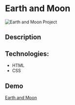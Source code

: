 # Earth and Moon

![Earth and Moon Project]()

## Description


## Technologies:
- HTML
- CSS

## Demo

[Earth and Moon]()
